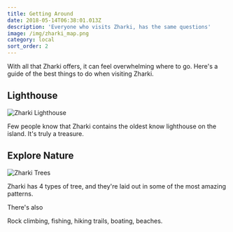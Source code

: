 ```yaml
---
title: Getting Around
date: 2018-05-14T06:38:01.013Z
description: 'Everyone who visits Zharki, has the same questions'
image: /img/zharki_map.png
category: local
sort_order: 2
---
```

With all that Zharki offers, it can feel overwhelming where to go. Here's a guide of the best things to do when visiting Zharki.



## Lighthouse

![Zharki Lighthouse](/img/lighthouse1.png)

Few people know that Zharki contains the oldest know lighthouse on the island. It's truly a treasure.



## Explore Nature

![Zharki Trees](/img/trees1.png)

Zharki has 4 types of tree, and they're laid out in some of the most amazing patterns.





There's also

Rock climbing, fishing, hiking trails, boating, beaches.
